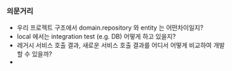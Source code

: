 ### 의문거리
* 우리 프로젝트 구조에서 domain.repository 와 entity 는 어떤차이일지?
* local 에서는 integration test (e.g. DB) 어떻게 하고 있을지?
* 레거시 서비스 호출 결과, 새로운 서비스 호출 결과를 어디서 어떻게 비교하여 개발 할 수 있을까?
* 
